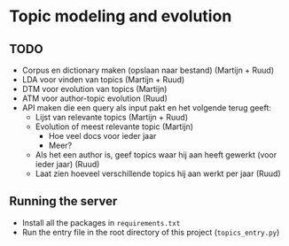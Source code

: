 # Topic modeling and evolution

## TODO
 - Corpus en dictionary maken (opslaan naar bestand) (Martijn + Ruud)
 - LDA voor vinden van topics (Martijn + Ruud)
 - DTM voor evolution van topics (Martijn)
 - ATM voor author-topic evolution (Ruud)
 - API maken die een query als input pakt en het volgende terug geeft:
   - Lijst van relevante topics (Martijn + Ruud)
   - Evolution of meest relevante topic (Martijn)
     - Hoe veel docs voor ieder jaar
     - Meer?
   - Als het een author is, geef topics waar hij aan heeft gewerkt (voor ieder jaar) (Ruud)
   - Laat zien hoeveel verschillende topics hij aan werkt per jaar (Ruud)

## Running the server
 - Install all the packages in `requirements.txt`
 - Run the entry file in the root directory of this project (`topics_entry.py`)
